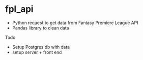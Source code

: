 # fpl_api

- Python request to get data from Fantasy Premiere League API
- Pandas library to clean data 

Todo 
- Setup Postgres db with data
- setup server + front end 

